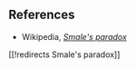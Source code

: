 

## References

* Wikipedia, _[Smale's paradox](http://en.wikipedia.org/wiki/Smale's_paradox)_

[[!redirects Smale's paradox]]

